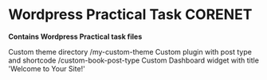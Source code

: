 # Wordpress Practical Task CORENET

****Contains Wordpress Practical task files****

Custom theme directory /my-custom-theme
Custom plugin with post type and shortcode /custom-book-post-type
Custom Dashboard widget with title 'Welcome to Your Site!'
